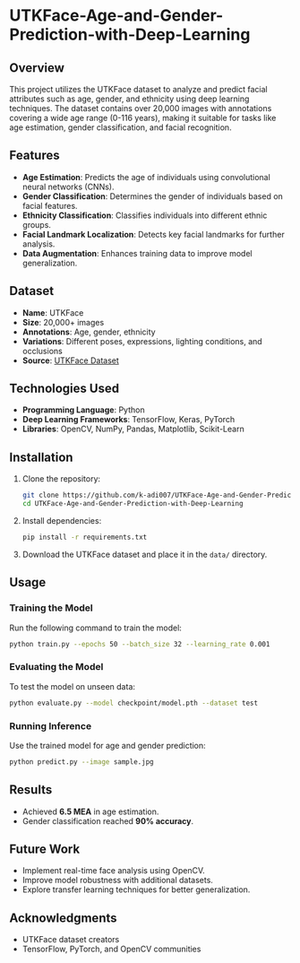 # UTKFace-Age-and-Gender-Prediction-with-Deep-Learning

## Overview
This project utilizes the UTKFace dataset to analyze and predict facial attributes such as age, gender, and ethnicity using deep learning techniques. The dataset contains over 20,000 images with annotations covering a wide age range (0-116 years), making it suitable for tasks like age estimation, gender classification, and facial recognition.

## Features
- **Age Estimation**: Predicts the age of individuals using convolutional neural networks (CNNs).
- **Gender Classification**: Determines the gender of individuals based on facial features.
- **Ethnicity Classification**: Classifies individuals into different ethnic groups.
- **Facial Landmark Localization**: Detects key facial landmarks for further analysis.
- **Data Augmentation**: Enhances training data to improve model generalization.

## Dataset
- **Name**: UTKFace
- **Size**: 20,000+ images
- **Annotations**: Age, gender, ethnicity
- **Variations**: Different poses, expressions, lighting conditions, and occlusions
- **Source**: [UTKFace Dataset](https://susanqq.github.io/UTKFace/)

## Technologies Used
- **Programming Language**: Python
- **Deep Learning Frameworks**: TensorFlow, Keras, PyTorch
- **Libraries**: OpenCV, NumPy, Pandas, Matplotlib, Scikit-Learn

## Installation
1. Clone the repository:
   ```sh
   git clone https://github.com/k-adi007/UTKFace-Age-and-Gender-Prediction-with-Deep-Learning.git
   cd UTKFace-Age-and-Gender-Prediction-with-Deep-Learning
   ```
2. Install dependencies:
   ```sh
   pip install -r requirements.txt
   ```
3. Download the UTKFace dataset and place it in the `data/` directory.

## Usage
### Training the Model
Run the following command to train the model:
```sh
python train.py --epochs 50 --batch_size 32 --learning_rate 0.001
```

### Evaluating the Model
To test the model on unseen data:
```sh
python evaluate.py --model checkpoint/model.pth --dataset test
```

### Running Inference
Use the trained model for age and gender prediction:
```sh
python predict.py --image sample.jpg
```

## Results
- Achieved **6.5 MEA** in age estimation.
- Gender classification reached **90% accuracy**.

## Future Work
- Implement real-time face analysis using OpenCV.
- Improve model robustness with additional datasets.
- Explore transfer learning techniques for better generalization.

## Acknowledgments
- UTKFace dataset creators
- TensorFlow, PyTorch, and OpenCV communities
